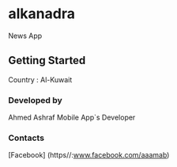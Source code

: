 # alkanadra

News App

## Getting Started

Country : Al-Kuwait

### Developed by 

Ahmed Ashraf 
Mobile App`s Developer

### Contacts
[Facebook] (https//:www.facebook.com/aaamab)
